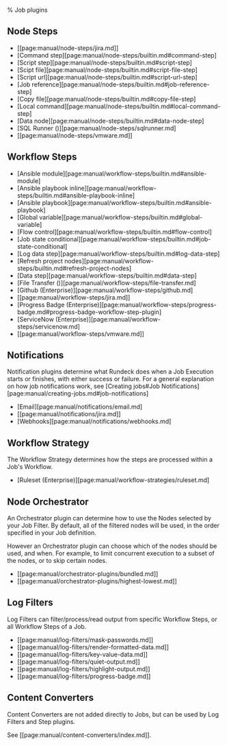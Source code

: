 % Job plugins

## Node Steps

* [[page:manual/node-steps/jira.md]]
* [Command step][page:manual/node-steps/builtin.md#command-step]
* [Script step][page:manual/node-steps/builtin.md#script-step]
* [Scipt file][page:manual/node-steps/builtin.md#script-file-step]
* [Script url][page:manual/node-steps/builtin.md#script-url-step]
* [Job reference][page:manual/node-steps/builtin.md#job-reference-step]
* [Copy file][page:manual/node-steps/builtin.md#copy-file-step]
* [Local command][page:manual/node-steps/builtin.md#local-command-step]
* [Data node][page:manual/node-steps/builtin.md#data-node-step]
* [SQL Runner ()][page:manual/node-steps/sqlrunner.md]
* [[page:manual/node-steps/vmware.md]]


## Workflow Steps

* [Ansible module][page:manual/workflow-steps/builtin.md#ansible-module]
* [Ansible playbook inline][page:manual/workflow-steps/builtin.md#ansible-playbook-inline]
* [Ansible playbook][page:manual/workflow-steps/builtin.md#ansible-playbook]
* [Global variable][page:manual/workflow-steps/builtin.md#global-variable]
* [Flow control][page:manual/workflow-steps/builtin.md#flow-control]
* [Job state conditional][page:manual/workflow-steps/builtin.md#job-state-conditional]
* [Log data step][page:manual/workflow-steps/builtin.md#log-data-step]
* [Refresh project nodes][page:manual/workflow-steps/builtin.md#refresh-project-nodes]
* [Data step][page:manual/workflow-steps/builtin.md#data-step]
* [File Transfer ()][page:manual/workflow-steps/file-transfer.md]
* [Github (Enterprise)][page:manual/workflow-steps/github.md]
* [[page:manual/workflow-steps/jira.md]]
* [Progress Badge (Enterprise)][page:manual/workflow-steps/progress-badge.md#progress-badge-workflow-step-plugin]
* [ServiceNow (Enterprise)][page:manual/workflow-steps/servicenow.md]
* [[page:manual/workflow-steps/vmware.md]]

## Notifications

Notification plugins determine what Rundeck does when a Job Execution
starts or finishes, with either success or failure. For a general
explanation on how job notifications work, see [Creating jobs#Job Notifications][page:manual/creating-jobs.md#job-notifications]

* [Email][page:manual/notifications/email.md]
* [[page:manual/notifications/jira.md]]
* [Webhooks][page:manual/notifications/webhooks.md]

## Workflow Strategy

The Workflow Strategy determines how the steps are processed within a Job's Workflow.

* [Ruleset (Enterprise)][page:manual/workflow-strategies/ruleset.md]

## Node Orchestrator

An Orchestrator plugin can determine how to use the Nodes selected by your Job Filter. By default, all of the filtered nodes will be used,
in the order specified in your Job definition.

However an Orchestrator plugin can choose which of the nodes should be used, and when.  For example,
to limit concurrent execution to a subset of the nodes, or to skip certain nodes.

* [[page:manual/orchestrator-plugins/bundled.md]]
* [[page:manual/orchestrator-plugins/highest-lowest.md]]

## Log Filters

Log Filters can filter/process/read output from specific Workflow Steps, or all Workflow Steps of a Job.

* [[page:manual/log-filters/mask-passwords.md]]
* [[page:manual/log-filters/render-formatted-data.md]]
* [[page:manual/log-filters/key-value-data.md]]
* [[page:manual/log-filters/quiet-output.md]]
* [[page:manual/log-filters/highlight-output.md]]
* [[page:manual/log-filters/progress-badge.md]]

## Content Converters

Content Converters are not added directly to Jobs, but can be used by Log Filters and Step plugins.

See [[page:manual/content-converters/index.md]].
